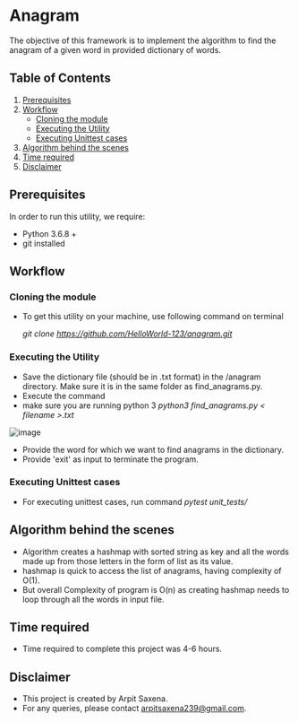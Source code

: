# Anagram

The objective of this framework is to implement the algorithm to find the anagram of a given word in provided dictionary of words.

## Table of Contents
1. [Prerequisites](#Prerequisites)
2. [Workflow](#Workflow)
   - [Cloning the module](#Cloning-the-module)
   - [Executing the Utility](#Executing-the-Utility)
   - [Executing Unittest cases](#Executing-Unittest-cases)
3. [Algorithm behind the scenes](#Algorithm-behind-the-scenes)
4. [Time required](#Time-required)
5. [Disclaimer](#Disclaimer)

## Prerequisites
In order to run this utility, we require:
 - Python 3.6.8 +
 - git installed 
 
## Workflow
### Cloning the module
- To get this utility on your machine, use following command on terminal 
  
  *git clone https://github.com/HelloWorld-123/anagram.git*

### Executing the Utility
- Save the dictionary file (should be in .txt format) in the /anagram directory. Make sure it is in the same folder as find_anagrams.py.
- Execute the command 
- make sure you are running python 3 
  *python3 find_anagrams.py < filename >.txt*
  
 ![image](https://user-images.githubusercontent.com/31774787/91685526-36420a80-eb20-11ea-9b46-d5161c6f5d16.png)
 
- Provide the word for which we want to find anagrams in the dictionary.
- Provide 'exit' as input to terminate the program.
  
### Executing Unittest cases
- For executing unittest cases, run command
*pytest unit_tests/*

## Algorithm behind the scenes
- Algorithm creates a hashmap with sorted string as key and all the words made up from those letters in the form of list as its value.
- hashmap is quick to access the list of anagrams, having complexity of O(1). 
- But overall Complexity of program is O(n) as creating hashmap needs to loop through all the words in input file. 

## Time required
- Time required to complete this project was 4-6 hours.

## Disclaimer
- This project is created by Arpit Saxena.
- For any queries, please contact arpitsaxena239@gmail.com.
